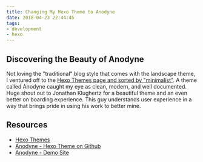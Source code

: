 ```yaml
---
title: Changing My Hexo Theme to Anodyne
date: 2018-04-23 22:44:45
tags:
- development
- hexo
---
```


## Discovering the Beauty of Anodyne

Not loving the "traditional" blog style that comes with the landscape theme, I ventured off to the [Hexo Themes page and sorted by "minimalist"](https://hexo.io/themes/index.html#minimalist). A theme called Anodyne caught my eye as clean, modern, and well documented. Huge shout out to Jonathan Klughertz for a beautiful theme and an even better on boarding experience. This guy understands user experience in a way that brings pride in using his work to better mine. 

## Resources

- [Hexo Themes](https://hexo.io/themes/index.html)
- [Anodyne - Hexo Theme on Github](https://github.com/klugjo/hexo-theme-anodyne)
- [Anodyne - Demo Site](http://www.codeblocq.com/assets/projects/hexo-theme-anodyne/)
